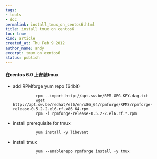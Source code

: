 ```yaml
---
tags:
- tools
- doc
permalink: install_tmux_on_centos6.html
title: install tmux on centos6
toc: true
kind: article
created_at: Thu Feb 9 2012
author_name: andy
excerpt: tmux on centos6
status: publish
---
```


#### 在centos 6.0 上安装tmux
* add RPMforge yum repo (64bit)

                rpm --import http://apt.sw.be/RPM-GPG-KEY.dag.txt  
                wget http://apt.sw.be/redhat/el6/en/x86_64/rpmforge/RPMS/rpmforge-release-0.5.2-2.el6.rf.x86_64.rpm  
                rpm -i rpmforge-release-0.5.2-2.el6.rf.*.rpm  

* install prerequisite for tmux

                yum install -y libevent

* install tmux

                yum --enablerepo rpmforge install -y tmux
